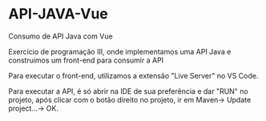 # API-JAVA-Vue

Consumo de API Java com Vue 

Exercício de programação III, onde implementamos uma API Java e construimos um front-end para consumir a API

Para executar o front-end, utilizamos a extensão "Live Server" no VS Code.

Para executar a API, é só abrir na IDE de sua preferência e dar "RUN" no projeto, após clicar com o botão direito no projeto, ir em Maven-> Update project...-> OK.
